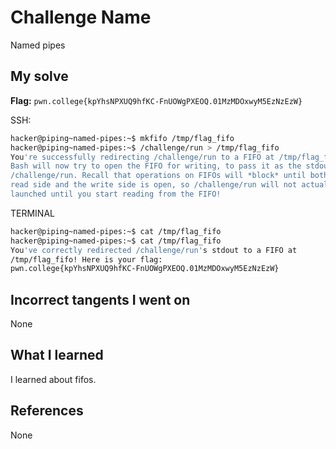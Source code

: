 # Challenge Name
Named pipes

## My solve
**Flag:** `pwn.college{kpYhsNPXUQ9hfKC-FnUOWgPXEOQ.01MzMDOxwyM5EzNzEzW}`

SSH:
```bash
hacker@piping~named-pipes:~$ mkfifo /tmp/flag_fifo
hacker@piping~named-pipes:~$ /challenge/run > /tmp/flag_fifo
You're successfully redirecting /challenge/run to a FIFO at /tmp/flag_fifo! 
Bash will now try to open the FIFO for writing, to pass it as the stdout of 
/challenge/run. Recall that operations on FIFOs will *block* until both the 
read side and the write side is open, so /challenge/run will not actually be 
launched until you start reading from the FIFO!
```

TERMINAL
```bash
hacker@piping~named-pipes:~$ cat /tmp/flag_fifo
hacker@piping~named-pipes:~$ cat /tmp/flag_fifo
You've correctly redirected /challenge/run's stdout to a FIFO at 
/tmp/flag_fifo! Here is your flag:
pwn.college{kpYhsNPXUQ9hfKC-FnUOWgPXEOQ.01MzMDOxwyM5EzNzEzW}
```

## Incorrect tangents I went on
None

## What I learned
I learned about fifos.

## References 
None
